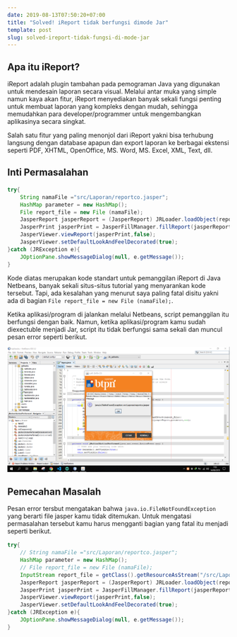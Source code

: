 ```yaml
---
date: 2019-08-13T07:50:20+07:00
title: "Solved! iReport tidak berfungsi dimode Jar"
template: post
slug: solved-ireport-tidak-fungsi-di-mode-jar
---
```


## Apa itu iReport?

iReport adalah plugin tambahan pada pemograman Java yang digunakan untuk mendesain laporan secara visual. Melalui antar muka yang simple namun kaya akan fitur, iReport menyediakan banyak sekali fungsi penting untuk membuat laporan yang kompleks dengan mudah, sehingga memudahkan para developer/programmer untuk mengembangkan aplikasinya secara singkat.

Salah satu fitur yang paling menonjol dari iReport yakni bisa terhubung langsung dengan database apapun dan export laporan ke berbagai ekstensi seperti PDF, XHTML, OpenOffice, MS. Word, MS. Excel, XML, Text, dll.

## Inti Permasalahan

```java
try{
    String namaFile ="src/Laporan/reportco.jasper";
    HashMap parameter = new HashMap();
    File report_file = new File (namaFile);
    JasperReport jasperReport = (JasperReport) JRLoader.loadObject(report_file);
    JasperPrint jasperPrint = JasperFillManager.fillReport(jasperReport,parameter,con);
    JasperViewer.viewReport(jasperPrint,false);
    JasperViewer.setDefaultLookAndFeelDecorated(true);
}catch (JRException e){
    JOptionPane.showMessageDialog(null, e.getMessage());
}
```

Kode diatas merupakan kode standart untuk pemanggilan iReport di Java Netbeans, banyak sekali situs-situs tutorial yang menyarankan kode tersebut. Tapi, ada kesalahan yang menurut saya paling fatal disitu yakni ada di bagian `File report_file = new File (namaFile);`. 

Ketika aplikasi/program di jalankan melalui Netbeans, script pemanggilan itu berfungsi dengan baik. Namun, ketika aplikasi/program kamu sudah diexectuble menjadi Jar, script itu tidak berfungsi sama sekali dan muncul pesan error seperti berikut.

![](../uploads/solved-ireport.png)

## Pemecahan Masalah

Pesan error tersbut mengatakan bahwa `java.io.FileNotFoundException` yang berarti file jasper kamu tidak ditemukan. Untuk mengatasi permasalahan tersebut kamu harus mengganti bagian yang fatal itu menjadi seperti berikut.

```java
try{
    // String namaFile ="src/Laporan/reportco.jasper";
    HashMap parameter = new HashMap();
    // File report_file = new File (namaFile);
    InputStream report_file = getClass().getResourceAsStream("/src/Laporan/reportco.jasper");
    JasperReport jasperReport = (JasperReport) JRLoader.loadObject(report_file);
    JasperPrint jasperPrint = JasperFillManager.fillReport(jasperReport,parameter,con);
    JasperViewer.viewReport(jasperPrint,false);
    JasperViewer.setDefaultLookAndFeelDecorated(true);
}catch (JRException e){
    JOptionPane.showMessageDialog(null, e.getMessage());
}
```